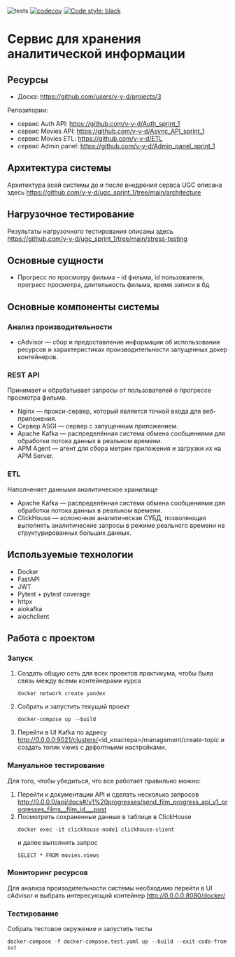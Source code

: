 ![tests](https://github.com/v-v-d/ugc_sprint_1/actions/workflows/tests.yml/badge.svg)
[![codecov](https://codecov.io/gh/v-v-d/ugc_sprint_1/branch/main/graph/badge.svg?token=Q8NOGB813N)](https://codecov.io/gh/v-v-d/ugc_sprint_1)
<a href="https://github.com/psf/black"><img alt="Code style: black" src="https://img.shields.io/badge/code%20style-black-000000.svg"></a>

# Cервис для хранения аналитической информации

## Ресурсы
- Доска: https://github.com/users/v-v-d/projects/3

Репозитории:
- сервис Auth API: https://github.com/v-v-d/Auth_sprint_1
- сервис Movies API: https://github.com/v-v-d/Async_API_sprint_1
- сервис Movies ETL: https://github.com/v-v-d/ETL
- сервис Admin panel: https://github.com/v-v-d/Admin_panel_sprint_1

## Архитектура системы
Архитектура всей системы до и после внедрения сервса UGC описана здесь
https://github.com/v-v-d/ugc_sprint_1/tree/main/architecture

## Нагрузочное тестирование
Результаты нагрузочного тестирования описаны здесь 
https://github.com/v-v-d/ugc_sprint_1/tree/main/stress-testing

## Основные сущности
- Прогресс по просмотру фильма - id фильма, id пользователя, прогресс просмотра, длительность фильма, 
время записи в бд


## Основные компоненты системы
### Анализ производительности
- cAdvisor — сбор и предоставление информации об использовании ресурсов и характеристиках 
производительности запущенных докер контейнеров.

### REST API 
Принимает и обрабатывает запросы от пользователей о прогрессе просмотра фильма.
- Nginx — прокси-сервер, который является точкой входа для веб-приложения.
- Cервер ASGI — сервер с запущенным приложением.
- Apache Kafka — распределённая система обмена сообщениями для обработки потока данных 
в реальном времени.
- APM Agent — агент для сбора метрик приложения и загрузки их на APM Server.

### ETL 
Наполненяет данными аналитическое хранилище
- Apache Kafka — распределённая система обмена сообщениями для обработки потока данных 
в реальном времени.
- ClickHouse — колоночная аналитическая СУБД, позволяющая выполнять аналитические 
запросы в режиме реального времени на структурированных больших данных.

## Используемые технологии
- Docker
- FastAPI
- JWT
- Pytest + pytest coverage
- httpx
- aiokafka
- aiochclient

## Работа с проектом
### Запуск
1. Создать общую сеть для всех проектов практикума, чтобы была связь между всеми контейнерами курса
    ```shell
    docker network create yandex
    ```
2. Собрать и запустить текущий проект
    ```shell
    docker-compose up --build
    ```
3. Перейти в UI Kafka по адресу http://0.0.0.0:9021/clusters/<id_кластера>/management/create-topic 
и создать топик views с дефолтными настройками.

### Мануальное тестирование
Для того, чтобы убедиться, что все работает правильно можно:
1. Перейти к документации API и сделать несколько запросов 
http://0.0.0.0/api/docs#/v1%20progresses/send_film_progress_api_v1_progresses_films__film_id___post
2. Посмотреть сохраненные данные в таблице в ClickHouse
    ```shell
    docker exec -it clickhouse-node1 clickhouse-client
    ```
    и далее выполнить запрос
    ```shell
    SELECT * FROM movies.views
    ```

### Мониторинг ресурсов
Для анализа произодительности системы необходимо перейти в UI cAdvisor и выбрать
интересующий контейнер
http://0.0.0.0:8080/docker/

### Тестирование
Собрать тестовое окружение и запустить тесты
```shell
docker-compose -f docker-compose.test.yaml up --build --exit-code-from sut
```
